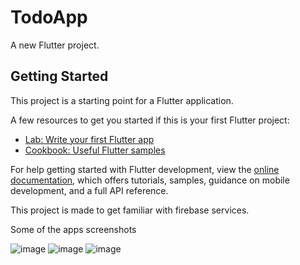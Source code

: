 # TodoApp

A new Flutter project.

## Getting Started

This project is a starting point for a Flutter application.

A few resources to get you started if this is your first Flutter project:

- [Lab: Write your first Flutter app](https://docs.flutter.dev/get-started/codelab)
- [Cookbook: Useful Flutter samples](https://docs.flutter.dev/cookbook)

For help getting started with Flutter development, view the
[online documentation](https://docs.flutter.dev/), which offers tutorials,
samples, guidance on mobile development, and a full API reference.

This project is made to get familiar with firebase services. 

Some of the apps screenshots


![image](https://user-images.githubusercontent.com/91333786/225685738-e0b330dc-d4c9-4b85-8598-6eb3c09aad71.png)
![image](https://user-images.githubusercontent.com/91333786/225685941-0964a6d3-b460-43f4-90d0-c8092633be7c.png)
![image](https://user-images.githubusercontent.com/91333786/226597951-4153e2b6-2d81-404f-b2a0-9c638ccaa1d5.png)

